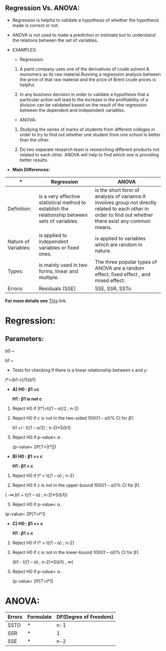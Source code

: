 ## Regression Vs. ANOVA:

- Regression is helpful to validate a hypothesis of whether the hypothesis made is correct or not.

- ANOVA is not used to make a prediction or estimate but to understand the relations between the set of variables.

- EXAMPLES:

  - Regression:

  1. A paint company uses one of the derivatives of crude solvent & monomers as its raw material.Running a regression analysis between the price of that raw material and the price of Brent crude prices is helpful.

  2. In any business decision in order to validate a hypothesis that a particular action will lead to the increase in the profitability of a division can be validated based on the result of the regression between the dependent and independent variables.

  - ANOVA:

  1. Studying the series of marks of students from different colleges in order to try to find out whether one student from one school is better than the other.

  2. Do two separate research team is researching different products not related to each other. ANOVA will help to find which one is providing better results.


* **Main Differences:**

*|Regression|ANOVA
--|----------|-----
Definition:|is a very effective statistical method to establish the relationship between sets of variables.|is the short form of analysis of variance.It involves group not directly related to each other in order to find out whether there exist any common means.
Nature of Variables:|is applied to independent variables or fixed ones.|is applied to variables which are random in nature.
Types:|is mainly used in two forms, linear and multiple.|The three popular types of ANOVA are a random effect, fixed effect , and mixed effect.
Errors:|Residuals (SSE)|SSE, SSR, SSTo




**For more details see** [This](https://www.wallstreetmojo.com/regression-vs-anova/) link.



# **Regression:**

## Parameters:

b0 ~

b1 ~

* Tests for checking if there is a linear relationship between x and y:

t*=(b1-c)/S{b1}

  - **A) H0 : β1 =c**

    **H1 : β1 is not c**


  1. Reject H0 if |t*|>t((1 – α)/2 ; n-2)

  2. Reject H0 if c is not in the two-sided 100((1 – α))% CI for β1.

     b1 +/- t((1 – α/2) ; n-2)*S{b1}

  3. Reject H0 if p-value< α .

     (p-value= 2P[T>|t*|])


  - **B) H0 : β1 >= c**

    **H1 : β1 < c**

1. Reject H0 if t* < t((1 – α) ; n-2)

2. Reject H0 if c is not in the upper-bound 100((1 – α))% CI for β1.

( -∞,b1 + t((1 – α) ; n-2)*S{b1})

3. Reject H0 if p-value< α .

(p-value= 2P[T<t*])


  - **C) H0 : β1 <= c**

    **H1 : β1 > c**

1. Reject H0 if t* > t((1 – α) ; n-2)

2. Reject H0 if c is not in the lower-bound 100((1 – α))% CI for β1.

   (b1 - t((1 – α) ; n-2)*S{b1} , ∞)

3. Reject H0 if p-value< α .

   (p-value= 2P[T>t*])

# **ANOVA:**

Errors|Formulate|DF(Degree of Freedom)
----|----|----
SSTO|*|n-1
SSR|*|1
SSE|*|n-2
